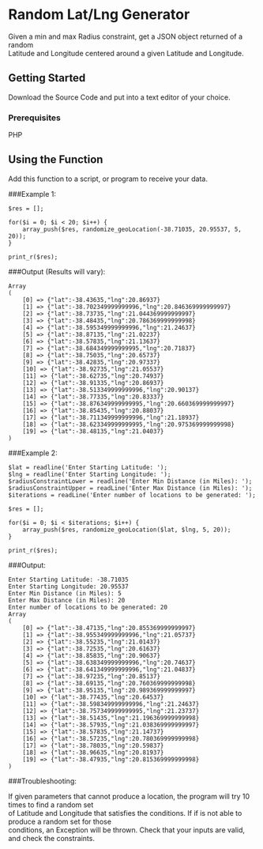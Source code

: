 # Random Lat/Lng Generator

Given a min and max Radius constraint, get a JSON object returned of a random <br>
Latitude and Longitude centered around a given Latitude and Longitude.

## Getting Started

Download the Source Code and put into a text editor of your choice.

### Prerequisites

PHP

## Using the Function

Add this function to a script, or program to receive your data.

###Example 1:
```
$res = [];

for($i = 0; $i < 20; $i++) {
    array_push($res, randomize_geoLocation(-38.71035, 20.95537, 5, 20));
}

print_r($res);
```
###Output (Results will vary):
```
Array
(
    [0] => {"lat":-38.43635,"lng":20.86937}
    [1] => {"lat":-38.702349999999996,"lng":20.846369999999997}
    [2] => {"lat":-38.73735,"lng":21.044369999999997}
    [3] => {"lat":-38.48435,"lng":20.786369999999998}
    [4] => {"lat":-38.595349999999996,"lng":21.24637}
    [5] => {"lat":-38.87135,"lng":21.02237}
    [6] => {"lat":-38.57835,"lng":21.13637}
    [7] => {"lat":-38.684349999999995,"lng":20.71837}
    [8] => {"lat":-38.75035,"lng":20.65737}
    [9] => {"lat":-38.42835,"lng":20.97337}
    [10] => {"lat":-38.92735,"lng":21.05537}
    [11] => {"lat":-38.62735,"lng":20.74937}
    [12] => {"lat":-38.91335,"lng":20.86937}
    [13] => {"lat":-38.513349999999996,"lng":20.90137}
    [14] => {"lat":-38.77335,"lng":20.83337}
    [15] => {"lat":-38.876349999999995,"lng":20.660369999999997}
    [16] => {"lat":-38.85435,"lng":20.88037}
    [17] => {"lat":-38.711349999999996,"lng":21.18937}
    [18] => {"lat":-38.623349999999995,"lng":20.975369999999998}
    [19] => {"lat":-38.48135,"lng":21.04037}
)

```
###Example 2:
```
$lat = readline('Enter Starting Latitude: ');
$lng = readline('Enter Starting Longitude: ');
$radiusConstraintLower = readline('Enter Min Distance (in Miles): ');
$radiusConstraintUpper = readLine('Enter Max Distance (in Miles): ');
$iterations = readLine('Enter number of locations to be generated: ');

$res = [];

for($i = 0; $i < $iterations; $i++) {
    array_push($res, randomize_geoLocation($lat, $lng, 5, 20));
}

print_r($res);
```
###Output:
```
Enter Starting Latitude: -38.71035
Enter Starting Longitude: 20.95537
Enter Min Distance (in Miles): 5
Enter Max Distance (in Miles): 20
Enter number of locations to be generated: 20
Array
(
    [0] => {"lat":-38.47135,"lng":20.855369999999997}
    [1] => {"lat":-38.955349999999996,"lng":21.05737}
    [2] => {"lat":-38.55235,"lng":21.01437}
    [3] => {"lat":-38.72535,"lng":20.61637}
    [4] => {"lat":-38.85835,"lng":20.90637}
    [5] => {"lat":-38.638349999999996,"lng":20.74637}
    [6] => {"lat":-38.641349999999996,"lng":21.04837}
    [7] => {"lat":-38.97235,"lng":20.85137}
    [8] => {"lat":-38.69135,"lng":20.760369999999998}
    [9] => {"lat":-38.95135,"lng":20.989369999999997}
    [10] => {"lat":-38.77435,"lng":20.64537}
    [11] => {"lat":-38.598349999999996,"lng":21.24637}
    [12] => {"lat":-38.757349999999995,"lng":21.23737}
    [13] => {"lat":-38.51435,"lng":21.196369999999998}
    [14] => {"lat":-38.57935,"lng":21.038369999999997}
    [15] => {"lat":-38.57835,"lng":21.14737}
    [16] => {"lat":-38.57235,"lng":20.780369999999998}
    [17] => {"lat":-38.78035,"lng":20.59837}
    [18] => {"lat":-38.96635,"lng":20.81937}
    [19] => {"lat":-38.47935,"lng":20.815369999999998}
)
```
###Troubleshooting:

If given parameters that cannot produce a location, the program will try 10 times to find a random set <br>
of Latitude and Longitude that satisfies the conditions. If if is not able to produce a random set for those <br>
conditions, an Exception will be thrown. Check that your inputs are valid, and check the constraints.